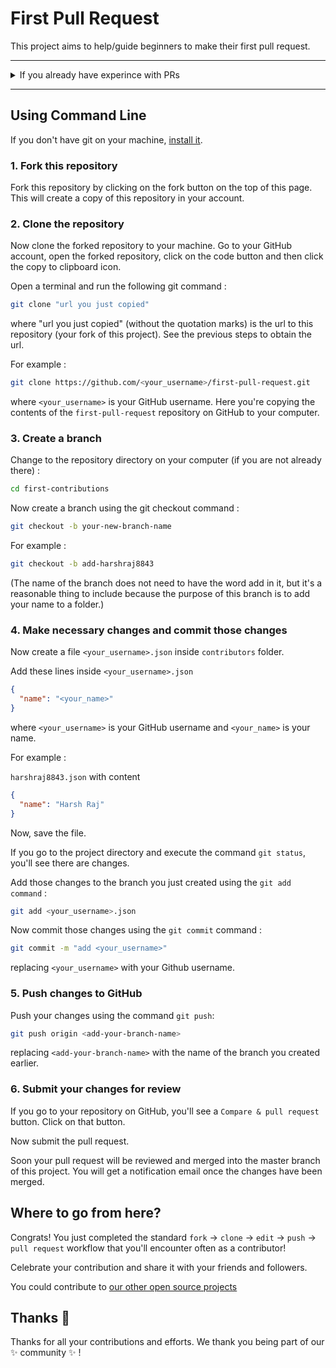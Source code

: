 # First Pull Request

This project aims to help/guide beginners to make their first pull request.

---

<details>
<summary>If you already have experince with PRs</summary>

  <br/>
  
  1. Fork this repo
  2. Clone repo
  
  ```
  git clone https://github.com/your_username/first-pull-request.git
  ```
  
  3. Create a new branch
  
  ```
  git checkout -b new-branch-name
  ```
  
  4. Create a file `your_username.json` inside `contributors` folder with data
  
  ```json
    {
      "name": "your_name"
    }
  ```
  
  5. Commit your changes and push
  
  ```
  git add your_username.json
  ```
  
  ```
  git commit -m "add your_username"
  ```
  
  ```
  git push origin your-created-branch-name
  ```
  
  6. Create a Pull Request

</details>

---

## Using Command Line

If you don't have git on your machine, [install it](https://git-scm.com/book/en/v2/Getting-Started-Installing-Git).

### 1. Fork this repository

Fork this repository by clicking on the fork button on the top of this page. This will create a copy of this repository in your account.

### 2. Clone the repository

Now clone the forked repository to your machine. Go to your GitHub account, open the forked repository, click on the code button and then click the copy to clipboard icon.

Open a terminal and run the following git command :

```bash
git clone "url you just copied"
```

where "url you just copied" (without the quotation marks) is the url to this repository (your fork of this project). See the previous steps to obtain the url.

For example :

```bash
git clone https://github.com/<your_username>/first-pull-request.git
```

where `<your_username>` is your GitHub username. Here you're copying the contents of the `first-pull-request` repository on GitHub to your computer.

### 3. Create a branch

Change to the repository directory on your computer (if you are not already there) :

```bash
cd first-contributions
```

Now create a branch using the git checkout command :

```bash
git checkout -b your-new-branch-name
```

For example :

```bash
git checkout -b add-harshraj8843
```

(The name of the branch does not need to have the word add in it, but it's a reasonable thing to include because the purpose of this branch is to add your name to a folder.)

### 4. Make necessary changes and commit those changes

Now create a file `<your_username>.json` inside `contributors` folder.

Add these lines inside `<your_username>.json`

```json
{
  "name": "<your_name>"
}
```

where `<your_username>` is your GitHub username and `<your_name>` is your name.

For example :

`harshraj8843.json` with content

```json
{
  "name": "Harsh Raj"
}
```

Now, save the file.

If you go to the project directory and execute the command `git status`, you'll see there are changes.

Add those changes to the branch you just created using the `git add command` :

```bash
git add <your_username>.json
```

Now commit those changes using the `git commit` command :

```bash
git commit -m "add <your_username>"
```

replacing `<your_username>` with your Github username.

### 5. Push changes to GitHub

Push your changes using the command `git push`:

```bash
git push origin <add-your-branch-name>
```

replacing `<add-your-branch-name>` with the name of the branch you created earlier.

### 6. Submit your changes for review

If you go to your repository on GitHub, you'll see a `Compare & pull request` button. Click on that button.

Now submit the pull request.

Soon your pull request will be reviewed and merged into the master branch of this project. You will get a notification email once the changes have been merged.

## Where to go from here?

Congrats! You just completed the standard `fork` -> `clone` -> `edit` -> `push` -> `pull request` workflow that you'll encounter often as a contributor!

Celebrate your contribution and share it with your friends and followers.

You could contribute to [our other open source projects](https://github.com/orgs/codinasion/repositories)

## Thanks :purple_heart:

Thanks for all your contributions and efforts. We thank you being part of our :sparkles: community :sparkles: !
